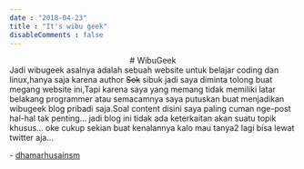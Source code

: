 ```yaml
---
date : "2018-04-23"
title : "It's wibu geek"
disableComments : false
---
```

<center>
# WibuGeek
</center>
Jadi wibugeek asalnya adalah sebuah website untuk belajar coding dan linux,hanya saja karena author <s>Sok</s> sibuk jadi saya diminta tolong buat megang website ini,Tapi karena saya yang memang tidak memiliki latar belakang programmer atau semacamnya saya putuskan buat menjadikan wibugeek blog pribadi saja.Soal content disini saya paling cuman nge-post hal-hal tak penting… jadi blog ini tidak ada keterkaitan akan suatu topik khusus… oke cukup sekian buat kenalannya kalo mau tanya2 lagi bisa lewat twitter aja… 

\- [dhamarhusainsm](https://www.twitter.com/dhamarhusainsm)
